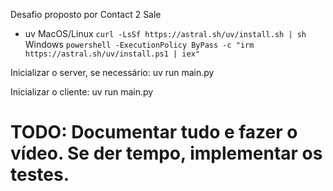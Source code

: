 Desafio proposto por Contact 2 Sale

- uv
MacOS/Linux `curl -LsSf https://astral.sh/uv/install.sh | sh`
Windows `powershell -ExecutionPolicy ByPass -c "irm https://astral.sh/uv/install.ps1 | iex"`

Inicializar o server, se necessário: 
uv run main.py

Inicializar o cliente:
uv run main.py

# TODO: Documentar tudo e fazer o vídeo. Se der tempo, implementar os testes.